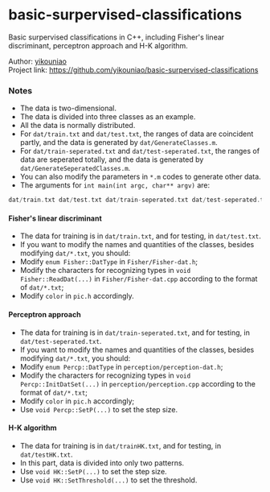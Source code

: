 # basic-surpervised-classifications
Basic surpervised classifications in C++, including Fisher's linear discriminant, perceptron approach and H-K algorithm.  

Author: [yikouniao](https://github.com/yikouniao)  
Project link: https://github.com/yikouniao/basic-surpervised-classifications  

### Notes
 * The data is two-dimensional.
 * The data is divided into three classes as an example.
 * All the data is normally distributed.
 * For `dat/train.txt` and `dat/test.txt`, the ranges of data are coincident partly, and the data is generated by `dat/GenerateClasses.m`.
 * For `dat/train-seperated.txt` and `dat/test-seperated.txt`, the ranges of data are seperated totally, and the data is generated by `dat/GenerateSeperatedClasses.m`.
 * You can also modify the parameters in `*.m` codes to generate other data.
 * The arguments for `int main(int argc, char** argv)` are:
```cpp
dat/train.txt dat/test.txt dat/train-seperated.txt dat/test-seperated.txt dat/trainHK.txt dat/testHK.txt
```

#### Fisher's linear discriminant
 * The data for training is in `dat/train.txt`, and for testing, in `dat/test.txt`.
 * If you want to modify the names and quantities of the classes, besides modifying `dat/*.txt`, you should:
 * Modify `enum Fisher::DatType` in `Fisher/Fisher-dat.h`;
 * Modify the characters for recognizing types in `void Fisher::ReadDat(...)` in `Fisher/Fisher-dat.cpp` according to the format of `dat/*.txt`;
 * Modify `color` in `pic.h` accordingly.

#### Perceptron approach
 * The data for training is in `dat/train-seperated.txt`, and for testing, in `dat/test-seperated.txt`.
 * If you want to modify the names and quantities of the classes, besides modifying `dat/*.txt`, you should:
 * Modify `enum Percp::DatType` in `perception/perception-dat.h`;
 * Modify the characters for recognizing types in `void Percp::InitDatSet(...)` in `perception/perception.cpp` according to the format of `dat/*.txt`;
 * Modify `color` in `pic.h` accordingly;
 * Use `void Percp::SetP(...)` to set the step size.

#### H-K algorithm
 * The data for training is in `dat/trainHK.txt`, and for testing, in `dat/testHK.txt`.
 * In this part, data is divided into only two patterns.
 * Use `void HK::SetP(...)` to set the step size.
 * Use `void HK::SetThreshold(...)` to set the threshold.